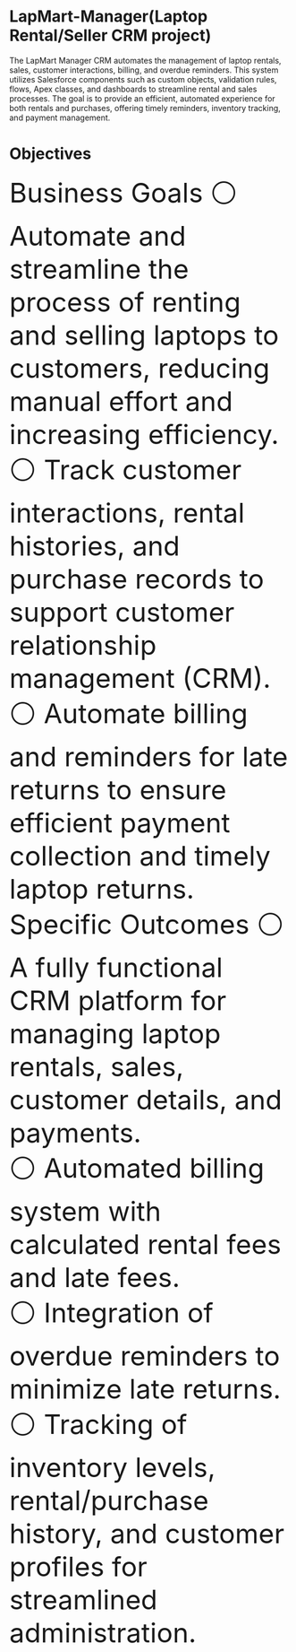 # LapMart-Manager(Laptop Rental/Seller CRM project)
The LapMart Manager CRM automates the management of laptop rentals, sales, customer interactions, billing, and overdue reminders. This system utilizes Salesforce components such as custom objects, validation rules, flows, Apex classes, and dashboards to streamline rental and sales processes. The goal is to provide an efficient, automated experience for both rentals and purchases, offering timely reminders, inventory tracking, and payment management.
# Objectives
  <font size="10"> Business Goals
⚪ Automate and streamline the process of renting and selling laptops to customers, reducing manual effort and increasing efficiency.<br>
⚪ Track customer interactions, rental histories, and purchase records to support customer relationship management (CRM).<br>
⚪ Automate billing and reminders for late returns to ensure efficient payment collection and timely laptop returns.<br>
<font size="10"> Specific Outcomes
⚪ A fully functional CRM platform for managing laptop rentals, sales, customer details, and payments.<br>
⚪ Automated billing system with calculated rental fees and late fees.<br>
⚪ Integration of overdue reminders to minimize late returns.<br>
⚪ Tracking of inventory levels, rental/purchase history, and customer profiles for streamlined administration.<br>



